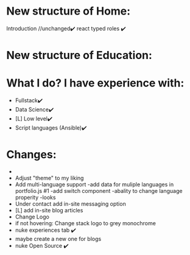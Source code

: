 # New structure of Home:
Introduction  //unchanged✔️
react typed roles ✔️
# New structure of Education:


# What I do?  I have experience with: 
- Fullstack✔️
- Data Science✔️
- [L] Low level✔️
- Script languages (Ansible)✔️

# Changes:
-
- Adjust "theme" to my liking
- Add multi-language support
    -add data for muliple languages in portfolio.js #1
    -add switch component
        -abality to change language properity
        -looks
- Under contact add in-site messaging option
- [L] add in-site blog articles
- Change Logo
- if not hovering: Change stack logo to grey monochrome
- nuke experiences tab ✔️
-  maybe create a new one for blogs 
- nuke Open Source ✔️
